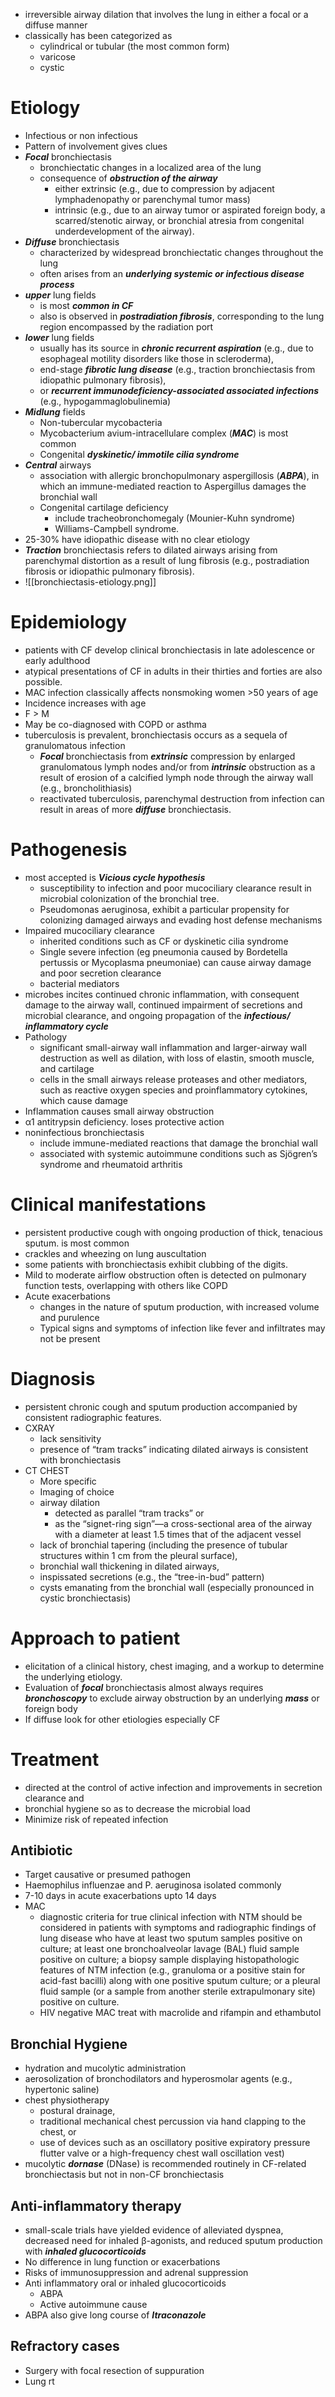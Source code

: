 * irreversible airway dilation that involves the lung in either a focal or a diffuse manner 
* classically has been categorized as 
	* cylindrical or tubular (the most common form)
	* varicose
	* cystic

# Etiology 
* Infectious or non infectious 
* Pattern of involvement gives clues
* ***Focal*** bronchiectasis 
	* bronchiectatic changes in a localized area of the lung
	* consequence of ***obstruction of the airway*** 
		* either extrinsic (e.g., due to compression by adjacent lymphadenopathy or parenchymal tumor mass) 
		* intrinsic (e.g., due to an airway tumor or aspirated foreign body, a scarred/stenotic airway, or bronchial atresia from congenital underdevelopment of the airway).
* ***Diffuse*** bronchiectasis 
	* characterized by widespread bronchiectatic changes throughout the lung 
	* often arises from an ***underlying systemic or infectious disease process*** 
* ***upper*** lung fields 
	* is most ***common in CF*** 
	* also is observed in ***postradiation fibrosis***, corresponding to the lung region encompassed by the radiation port
* ***lower*** lung fields 
	* usually has its source in ***chronic recurrent aspiration*** (e.g., due to esophageal motility disorders like those in scleroderma),
	* end-stage ***fibrotic lung disease*** (e.g., traction bronchiectasis from idiopathic pulmonary fibrosis), 
	* or ***recurrent immunodeficiency-associated associated infections*** (e.g., hypogammaglobulinemia)
* ***Midlung*** fields 
	* Non-tubercular mycobacteria 
	* Mycobacterium avium-intracellulare complex (***MAC***) is most common 
	* Congenital ***dyskinetic/ immotile cilia syndrome***
* ***Central*** airways
	* association with allergic bronchopulmonary aspergillosis (***ABPA***), in which an immune-mediated reaction to Aspergillus damages the bronchial wall 
	* Congenital cartilage deficiency 
		* include tracheobronchomegaly (Mounier-Kuhn syndrome) 
		* Williams-Campbell syndrome.
* 25-30% have idiopathic disease with no clear etiology 
* ***Traction*** bronchiectasis refers to dilated airways arising from parenchymal distortion as a result of lung fibrosis (e.g., postradiation fibrosis or idiopathic pulmonary fibrosis).
* ![[bronchiectasis-etiology.png]]

# Epidemiology 
* patients with CF develop clinical bronchiectasis in late adolescence or early adulthood
* atypical presentations of CF in adults in their thirties and forties are also possible.
* MAC infection classically affects nonsmoking women >50 years of age
* Incidence increases with age 
* F > M
* May be co-diagnosed with COPD or asthma 
* tuberculosis is prevalent, bronchiectasis occurs as a sequela of granulomatous infection
	* ***Focal*** bronchiectasis from ***extrinsic*** compression by enlarged granulomatous lymph nodes and/or from ***intrinsic*** obstruction as a result of erosion of a calcified lymph node through the airway wall (e.g., broncholithiasis)
	* reactivated tuberculosis, parenchymal destruction from infection can result in areas of more ***diffuse*** bronchiectasis.

# Pathogenesis 
* most accepted is ***Vicious cycle hypothesis***
	* susceptibility to infection and poor mucociliary clearance result in microbial colonization of the bronchial tree.
	* Pseudomonas aeruginosa, exhibit a particular propensity for colonizing damaged airways and evading host defense mechanisms
* Impaired mucociliary clearance 
	* inherited conditions such as CF or dyskinetic cilia syndrome 
	* Single severe infection (eg pneumonia caused by Bordetella pertussis or Mycoplasma pneumoniae) can cause airway damage and poor secretion clearance 
	* bacterial mediators
* microbes incites continued chronic inflammation, with consequent damage to the airway wall, continued impairment of secretions and microbial clearance, and ongoing propagation of the ***infectious/ inflammatory cycle***
* Pathology 
	* significant small-airway wall inflammation and larger-airway wall destruction as well as dilation, with loss of elastin, smooth muscle, and cartilage 
	* cells in the small airways release proteases and other mediators, such as reactive oxygen species and proinflammatory cytokines, which cause damage 
* Inflammation causes small airway obstruction 
* α1 antitrypsin deficiency. loses protective action 
* noninfectious bronchiectasis 
	* include immune-mediated reactions that damage the bronchial wall 
	* associated with systemic autoimmune conditions such as Sjögren’s syndrome and rheumatoid arthritis 

# Clinical manifestations 
* persistent productive cough with ongoing production of thick, tenacious sputum. is most common 
* crackles and wheezing on lung auscultation 
* some patients with bronchiectasis exhibit clubbing of the digits. 
* Mild to moderate airflow obstruction often is detected on pulmonary function tests, overlapping with others like COPD 
* Acute exacerbations
	* changes in the nature of sputum production, with increased volume and purulence
	* Typical signs and symptoms of infection like fever and infiltrates may not be present 

# Diagnosis 
* persistent chronic cough and sputum production accompanied by consistent radiographic features.
* CXRAY
	* lack sensitivity 
	* presence of “tram tracks” indicating dilated airways is consistent with bronchiectasis 
* CT CHEST 
	* More specific 
	* Imaging of choice 
	* airway dilation 
		* detected as parallel “tram tracks” or 
		* as the “signet-ring sign”—a cross-sectional area of the airway with a diameter at least 1.5 times that of the adjacent vessel 
	* lack of bronchial tapering (including the presence of tubular structures within 1 cm from the pleural surface), 
	* bronchial wall thickening in dilated airways, 
	* inspissated secretions (e.g., the “tree-in-bud” pattern)
	* cysts emanating from the bronchial wall (especially pronounced in cystic bronchiectasis)

# Approach to patient 
* elicitation of a clinical history, chest imaging, and a workup to determine the underlying etiology. 
* Evaluation of ***focal*** bronchiectasis almost always requires ***bronchoscopy*** to exclude airway obstruction by an underlying ***mass*** or foreign body
* If diffuse look for other etiologies especially CF 

# Treatment 
* directed at the control of active infection and improvements in secretion clearance and 
* bronchial hygiene so as to decrease the microbial load
* Minimize risk of repeated infection 

## Antibiotic 
* Target causative or presumed pathogen 
* Haemophilus influenzae and P. aeruginosa isolated commonly 
* 7-10 days in acute exacerbations upto 14 days 
* MAC 
	* diagnostic criteria for true clinical infection with NTM should be considered in patients with symptoms and radiographic findings of lung disease who have at least two sputum samples positive on culture; at least one bronchoalveolar lavage (BAL) fluid sample positive on culture; a biopsy sample displaying histopathologic features of NTM infection (e.g., granuloma or a positive stain for acid-fast bacilli) along with one positive sputum culture; or a pleural fluid sample (or a sample from another sterile extrapulmonary site) positive on culture.
	* HIV negative MAC treat with macrolide and rifampin and ethambutol

## Bronchial Hygiene 
* hydration and mucolytic administration 
* aerosolization of bronchodilators and hyperosmolar agents (e.g., hypertonic saline)
* chest physiotherapy 
	* postural drainage,
	* traditional mechanical chest percussion via hand clapping to the chest, or 
	* use of devices such as an oscillatory positive expiratory pressure flutter valve or a high-frequency chest wall oscillation vest)
* mucolytic ***dornase*** (DNase) is recommended routinely in CF-related bronchiectasis but not in non-CF bronchiectasis
## Anti-inflammatory therapy 
* small-scale trials have yielded evidence of alleviated dyspnea, decreased need for inhaled β-agonists, and reduced sputum production with ***inhaled glucocorticoids***
* No difference in lung function or exacerbations 
* Risks of immunosuppression and adrenal suppression
* Anti inflammatory oral or inhaled glucocorticoids 
	* ABPA 
	* Active autoimmune cause 
* ABPA also give long course of ***Itraconazole***
## Refractory cases 
* Surgery with focal resection of suppuration
* Lung rt